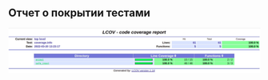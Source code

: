 ## Отчет о покрытии тестами
![Иллюстрация к проекту](https://github.com/superAIyah/ML_VK/blob/HW1/%D0%A3%D0%B3%D0%BB%D1%83%D0%B1%D0%BB%D0%B5%D0%BD%D0%BD%D1%8B%D0%B9_C_C%2B%2B/Homework_1/report.jpg)
